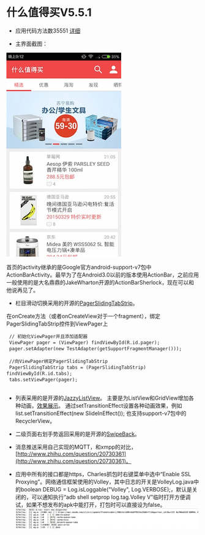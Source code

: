 # 什么值得买V5.5.1

* 应用代码方法数35551 [详细](methodCount.md)

* 主界面截图：

![](images/Screenshot.jpg)

首页的activity继承的是Google官方android-support-v7包中ActionBarActivity。最早为了在Android3.0以前的版本使用ActionBar，之前应用一般使用的是大名鼎鼎的JakeWharton开源的ActionBarSherlock，现在可以和他说再见了。

* 栏目滑动切换采用的开源的[PagerSlidingTabStrip](https://github.com/astuetz/PagerSlidingTabStrip)。

在onCreate方法（或者onCreateView对于一个fragment），绑定PagerSlidingTabStrip控件到ViewPager上

```
 // 初始化ViewPager并且添加适配器
 ViewPager pager = (ViewPager) findViewById(R.id.pager);
 pager.setAdapter(new TestAdapter(getSupportFragmentManager()));

 //向ViewPager绑定PagerSlidingTabStrip  
 PagerSlidingTabStrip tabs = (PagerSlidingTabStrip) findViewById(R.id.tabs);
 tabs.setViewPager(pager);
 
```
 
* 列表采用的是开源的[JazzyListView](https://github.com/twotoasters/JazzyListView)。
主要是为ListView和GridView增加各种动画，[效果展示](http://lab.hakim.se/scroll-effects/)。
通过setTransitionEffect设置各种动画效果，例如list.setTransitionEffect(new SlideInEffect()); 也支持support-v7包中的RecyclerView。


* 二级页面右划手势返回采用的是开源的[SwipeBack](https://github.com/sockeqwe/SwipeBack)。

* 消息推送采用自己实现的MQTT，和xmpp的对比，[http://www.zhihu.com/question/20730361](http://www.zhihu.com/question/20730361)。

* 应用中所有的接口都是https，Charles抓包时右键菜单中选中“Enable SSL Proxying”。网络通信框架使用的Volley，其中日志的开关是VolleyLog.java中的boolean DEBUG = Log.isLoggable("Volley", Log.VERBOSE);，默认是关闭的，可以通知执行“adb shell setprop log.tag.Volley V”临时打开方便调试，如果不想发布的apk中能打开，打包时可以直接设为false。
![](images/volley.png)





